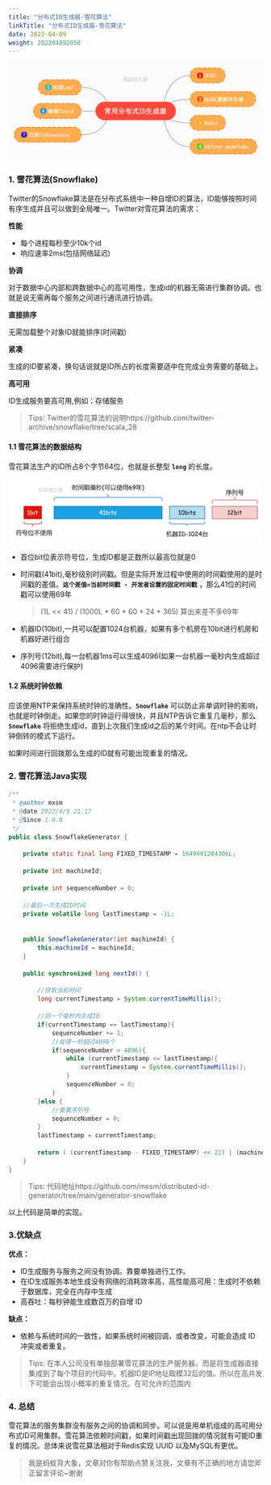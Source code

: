 ```yaml
---
title: "分布式ID生成器-雪花算法"
linkTitle: "分布式ID生成器-雪花算法"
date: 2022-04-09
weight: 202204092058
---
```


![常用分布式ID生成器](https://raw.githubusercontent.com/mxsm/picture/main/architecture/Distributed%20ID-Generation%E5%B8%B8%E7%94%A8%E5%88%86%E5%B8%83%E5%BC%8FID%E7%94%9F%E6%88%90%E5%99%A8.png)

### 1. 雪花算法(Snowflake)

Twitter的Snowflake算法是在分布式系统中一种自增ID的算法，ID能够按照时间有序生成并且可以做到全局唯一。Twitter对雪花算法的需求：

**性能**

- 每个进程每秒至少10k个id
- 响应速率2ms(包括网络延迟)

**协调**

对于数据中心内部和跨数据中心的高可用性，生成id的机器无需进行集群协调。也就是说无需再每个服务之间进行通讯进行协调。

**直接排序**

无需加载整个对象ID就能排序(时间戳)

**紧凑**

生成的ID要紧凑，换句话说就是ID所占的长度需要适中在完成业务需要的基础上。

**高可用**

ID生成服务要高可用,例如：存储服务

> Tips: Twitter的雪花算法的说明https://github.com/twitter-archive/snowflake/tree/scala_28

#### 1.1 雪花算法的数据结构

雪花算法生产的ID所占8个字节64位，也就是长整型 **`long`** 的长度。

![雪花算法ID的结构](https://raw.githubusercontent.com/mxsm/picture/main/architecture/%E9%9B%AA%E8%8A%B1%E7%AE%97%E6%B3%95ID%E7%9A%84%E7%BB%93%E6%9E%84.png)

- 首位bit位表示符号位，生成ID都是正数所以最高位就是0

- 时间戳(41bit),毫秒级别时间戳。但是实际开发过程中使用的时间戳使用的是时间戳的差值。**`这个差值=当前时间戳 - 开发者设置的固定时间戳`** ，那么41位的时间戳可以使用69年

  > (1L << 41) / (1000L * 60 * 60 * 24 * 365)  算出来差不多69年

- 机器ID(10bit),一共可以配置1024台机器，如果有多个机房在10bit进行机房和机器好进行组合

- 序列号(12bit),每一台机器1ms可以生成4096(如果一台机器一毫秒内生成超过4096需要进行保护)

#### 1.2 系统时钟依赖

应该使用NTP来保持系统时钟的准确性。**`Snowflake`** 可以防止非单调时钟的影响，也就是时钟倒走。如果您的时钟运行得很快，并且NTP告诉它重复几毫秒，那么 **`Snowflake`** 将拒绝生成id，直到上次我们生成id之后的某个时间。在ntp不会让时钟倒转的模式下运行。

如果时间进行回拨那么生成的ID就有可能出现重复的情况。

### 2. 雪花算法Java实现

```java
/**
 * @author mxsm
 * @date 2022/4/9 21:17
 * @Since 1.0.0
 */
public class SnowflakeGenerator {

    private static final long FIXED_TIMESTAMP = 1649491204306L;

    private int machineId;

    private int sequenceNumber = 0;

    //最后一次生成ID时间
    private volatile long lastTimestamp = -1L;


    public SnowflakeGenerator(int machineId) {
        this.machineId = machineId;
    }

    public synchronized long nextId() {

        //获取当前时间
        long currentTimestamp = System.currentTimeMillis();

        //同一个毫秒内生成ID
        if(currentTimestamp == lastTimestamp){
            sequenceNumber += 1;
            //处理一秒超过4096个
            if(sequenceNumber > 4096){
                while (currentTimestamp <= lastTimestamp){
                    currentTimestamp = System.currentTimeMillis();
                }
                sequenceNumber = 0;
            }
        }else {
            //重置序列号
            sequenceNumber = 0;
        }
        lastTimestamp = currentTimestamp;

        return ( (currentTimestamp - FIXED_TIMESTAMP) << 22) | (machineId << 12) | sequenceNumber;
    }
}
```

> Tips: 代码地址https://github.com/mxsm/distributed-id-generator/tree/main/generator-snowflake

以上代码是简单的实现。

### 3.优缺点

**优点：**

- ID生成服务与服务之间没有协调。靠要单独进行工作。
- 在ID生成服务本地生成没有网络的消耗效率高，高性能高可用：生成时不依赖于数据库，完全在内存中生成
- 高吞吐：每秒钟能生成数百万的自增 ID

**缺点：**

- 依赖与系统时间的一致性，如果系统时间被回调，或者改变，可能会造成 ID 冲突或者重复。

> Tips: 在本人公司没有单独部署雪花算法的生产服务器，而是将生成器直接集成到了每个项目的代码中。机器ID是IP地址取模32后的值。所以在高并发下可能会出现小概率的重复情况。在可允许的范围内

### 4. 总结

雪花算法的服务集群没有服务之间的协调和同步。可以说是用单机组成的高可用分布式ID可用集群。雪花算法依赖时间戳，如果时间戳出现回拨的情况就有可能ID重复的情况。总体来说雪花算法相对于Redis实现 UUID 以及MySQL有更优。

> 我是蚂蚁背大象，文章对你有帮助点赞关注我，文章有不正确的地方请您斧正留言评论~谢谢